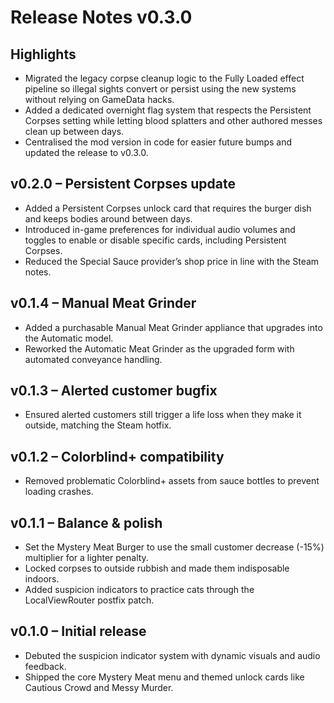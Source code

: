 # Release Notes v0.3.0
## Highlights
- Migrated the legacy corpse cleanup logic to the Fully Loaded effect pipeline so illegal sights convert or persist using the new systems without relying on GameData hacks.
- Added a dedicated overnight flag system that respects the Persistent Corpses setting while letting blood splatters and other authored messes clean up between days.
- Centralised the mod version in code for easier future bumps and updated the release to v0.3.0.

## v0.2.0 – Persistent Corpses update
- Added a Persistent Corpses unlock card that requires the burger dish and keeps bodies around between days.
- Introduced in-game preferences for individual audio volumes and toggles to enable or disable specific cards, including Persistent Corpses.
- Reduced the Special Sauce provider’s shop price in line with the Steam notes.

## v0.1.4 – Manual Meat Grinder
- Added a purchasable Manual Meat Grinder appliance that upgrades into the Automatic model.
- Reworked the Automatic Meat Grinder as the upgraded form with automated conveyance handling.

## v0.1.3 – Alerted customer bugfix
- Ensured alerted customers still trigger a life loss when they make it outside, matching the Steam hotfix.

## v0.1.2 – Colorblind+ compatibility
- Removed problematic Colorblind+ assets from sauce bottles to prevent loading crashes.

## v0.1.1 – Balance & polish
- Set the Mystery Meat Burger to use the small customer decrease (-15%) multiplier for a lighter penalty.
- Locked corpses to outside rubbish and made them indisposable indoors.
- Added suspicion indicators to practice cats through the LocalViewRouter postfix patch.

## v0.1.0 – Initial release
- Debuted the suspicion indicator system with dynamic visuals and audio feedback.
- Shipped the core Mystery Meat menu and themed unlock cards like Cautious Crowd and Messy Murder.
